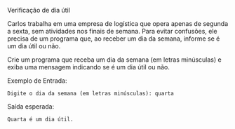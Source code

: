 Verificação de dia útil

Carlos trabalha em uma empresa de logística que opera apenas de segunda a sexta, sem atividades
nos finais de semana. Para evitar confusões, ele precisa de um programa que, ao receber um dia 
da semana, informe se é um dia útil ou não.

Crie um programa que receba um dia da semana (em letras minúsculas) e exiba uma mensagem indicando se é um dia útil ou não.

Exemplo de Entrada:
```
Digite o dia da semana (em letras minúsculas): quarta   
```
Saída esperada:
```
Quarta é um dia útil. 
```